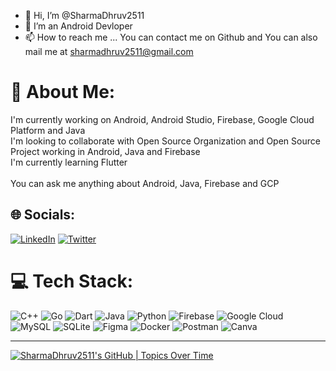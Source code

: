 - 👋 Hi, I’m @SharmaDhruv2511
- 👀 I’m an Android Devloper
- 📫 How to reach me ... You can contact me on Github and You can also mail me at sharmadhruv2511@gmail.com

<!---
SharmaDhruv2511/SharmaDhruv2511 is a ✨ special ✨ repository because its `README.md` (this file) appears on your GitHub profile.
You can click the Preview link to take a look at your changes.
---> 
# 💫 About Me:
I'm currently working on Android, Android Studio, Firebase, Google Cloud Platform and Java<br>I'm looking to collaborate with Open Source Organization and Open Source Project working in Android, Java and Firebase<br>I'm currently learning Flutter<br><br>You can ask me anything about Android, Java, Firebase and GCP


## 🌐 Socials:
[![LinkedIn](https://img.shields.io/badge/LinkedIn-%230077B5.svg?logo=linkedin&logoColor=white)](https://linkedin.com/in/@sharmadhruv2511) [![Twitter](https://img.shields.io/badge/Twitter-%231DA1F2.svg?logo=Twitter&logoColor=white)](https://twitter.com/@DhruvSharma2511) 

# 💻 Tech Stack:
![C++](https://img.shields.io/badge/c++-%2300599C.svg?style=for-the-badge&logo=c%2B%2B&logoColor=white) ![Go](https://img.shields.io/badge/go-%2300ADD8.svg?style=for-the-badge&logo=go&logoColor=white) ![Dart](https://img.shields.io/badge/dart-%230175C2.svg?style=for-the-badge&logo=dart&logoColor=white) ![Java](https://img.shields.io/badge/java-%23ED8B00.svg?style=for-the-badge&logo=java&logoColor=white) ![Python](https://img.shields.io/badge/python-3670A0?style=for-the-badge&logo=python&logoColor=ffdd54) ![Firebase](https://img.shields.io/badge/firebase-%23039BE5.svg?style=for-the-badge&logo=firebase) ![Google Cloud](https://img.shields.io/badge/Google%20Cloud-%234285F4.svg?style=for-the-badge&logo=google-cloud&logoColor=white) ![MySQL](https://img.shields.io/badge/mysql-%2300f.svg?style=for-the-badge&logo=mysql&logoColor=white) ![SQLite](https://img.shields.io/badge/sqlite-%2307405e.svg?style=for-the-badge&logo=sqlite&logoColor=white) 	![Figma](https://img.shields.io/badge/figma-%23F24E1E.svg?style=for-the-badge&logo=figma&logoColor=white) ![Docker](https://img.shields.io/badge/docker-%230db7ed.svg?style=for-the-badge&logo=docker&logoColor=white) ![Postman](https://img.shields.io/badge/Postman-FF6C37?style=for-the-badge&logo=postman&logoColor=white) ![Canva](https://img.shields.io/badge/Canva-%2300C4CC.svg?style=for-the-badge&logo=Canva&logoColor=white)
<!-- # 📊 GitHub Stats:
![](https://github-readme-stats.vercel.app/api?username=SharmaDhruv2511&theme=dark&hide_border=false&include_all_commits=true&count_private=true)<br/>
![](https://github-readme-streak-stats.herokuapp.com/?user=SharmaDhruv2511&theme=dark&hide_border=false)<br/>
![](https://github-readme-stats.vercel.app/api/top-langs/?username=SharmaDhruv2511&theme=dark&hide_border=false&include_all_commits=true&count_private=true&layout=compact)

## 🐦 Latest Tweet
[![](https://gtce.itsvg.in/api?username=@DhruvSharma2511)](https://github.com/VishwaGauravIn/github-twitter-card-embed) -->

---
<!-- [![](https://visitcount.itsvg.in/api?id=SharmaDhruv2511&icon=0&color=0)](https://visitcount.itsvg.in)
 -->
<!-- Proudly created with GPRM ( https://gprm.itsvg.in ) -->
[![SharmaDhruv2511's GitHub | Topics Over Time](https://stats.quine.sh/SharmaDhruv2511/topics-over-time?theme=dark)](https://quine.sh?utm_source=widgets&utm_campaign=SharmaDhruv2511)
